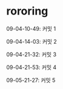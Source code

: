 # rororing

09-04-10-49: 커밋 1

09-04-14-03: 커밋 2

09-04-21-32: 커밋 3

09-04-21-53: 커밋 4

09-05-21-27: 커밋 5
